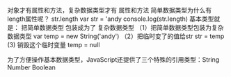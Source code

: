 对象才有属性和方法，复杂数据类型才有 属性和方法
简单数据类型为什么有length属性呢？   str.length
var str = 'andy
console.log(str.length)
基本类型就是： 把简单数据类型 包装成为了 复杂数据类型
（1）把简单数据类型包装为复杂数据类型
var temp = new String('andy')
（2）把临时变了的值给str
str = temp
(3) 销毁这个临时变量
temp = null

为了方便操作基本数据类型，JavaScript还提供了三个特殊的引用类型：String Number Boolean